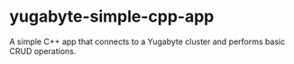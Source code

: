 # yugabyte-simple-cpp-app
A simple C++ app that connects to a Yugabyte cluster and performs basic CRUD operations.

